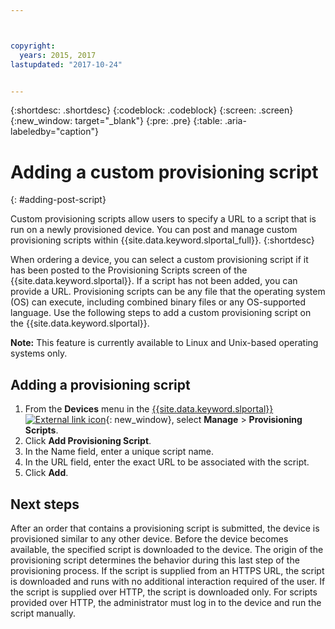 ```yaml
---



copyright:
  years: 2015, 2017
lastupdated: "2017-10-24"


---
```


{:shortdesc: .shortdesc}
{:codeblock: .codeblock}
{:screen: .screen}
{:new_window: target="_blank"}
{:pre: .pre}
{:table: .aria-labeledby="caption"}

# Adding a custom provisioning script 
{: #adding-post-script}

Custom provisioning scripts allow users to specify a URL to a script that is run on a newly provisioned device. You can post and manage custom provisioning scripts within {{site.data.keyword.slportal_full}}.
{:shortdesc}

When ordering a device, you can select a custom provisioning script if it has been posted to the Provisioning Scripts screen of the {{site.data.keyword.slportal}}. If a script has not been added, you can provide a URL. Provisioning scripts can be any file that the operating system (OS) can execute, including combined binary files or any OS-supported language. Use the following steps to add a custom provisioning script on the {{site.data.keyword.slportal}}.

**Note:** This feature is currently available to Linux and Unix-based operating systems only.

## Adding a provisioning script

1. From the **Devices** menu in the [{{site.data.keyword.slportal}} ![External link icon](../icons/launch-glyph.svg "External link icon")](https://control.softlayer.com/){: new_window}, select **Manage** > **Provisioning Scripts**.
2. Click **Add Provisioning Script**.
4. In the Name field, enter a unique script name.
5. In the URL field, enter the exact URL to be associated with the script.
6. Click **Add**.

## Next steps
After an order that contains a provisioning script is submitted, the device is provisioned similar to any other device. Before the device becomes available, the specified script is downloaded to the device. The origin of the provisioning script determines the behavior during this last step of the provisioning process. If the script is supplied from an HTTPS URL, the script is downloaded and runs with no additional interaction required of the user. If the script is supplied over HTTP, the script is downloaded only. For scripts provided over HTTP, the administrator must log in to the device and run the script manually.
